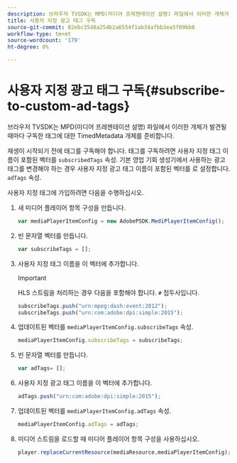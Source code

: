 ```yaml
---
description: 브라우저 TVSDK는 MPD(미디어 프레젠테이션 설명) 파일에서 이러한 개체가 발견될 때마다 구독한 태그에 대한 TimedMetadata 개체를 준비합니다.
title: 사용자 지정 광고 태그 구독
source-git-commit: 02ebc3548a254b2a6554f1ab34afbb3ea5f09bb8
workflow-type: tm+mt
source-wordcount: '179'
ht-degree: 0%

---
```


# 사용자 지정 광고 태그 구독{#subscribe-to-custom-ad-tags}

브라우저 TVSDK는 MPD(미디어 프레젠테이션 설명) 파일에서 이러한 개체가 발견될 때마다 구독한 태그에 대한 TimedMetadata 개체를 준비합니다.

재생이 시작되기 전에 태그를 구독해야 합니다.
태그를 구독하려면 사용자 지정 태그 이름이 포함된 벡터를 `subscribedTags` 속성. 기본 영업 기회 생성기에서 사용하는 광고 태그를 변경해야 하는 경우 사용자 지정 광고 태그 이름이 포함된 벡터를 로 설정합니다. `adTags` 속성.

사용자 지정 태그에 가입하려면 다음을 수행하십시오.

1. 새 미디어 플레이어 항목 구성을 만듭니다.

   ```js
   var mediaPlayerItemConfig = new AdobePSDK.MediPlayerItemConfig();
   ```

1. 빈 문자열 벡터를 만듭니다.

   ```js
   var subscribeTags = [];
   ```

1. 사용자 지정 태그 이름을 이 벡터에 추가합니다.

   >[!IMPORTANT]
   >
   >HLS 스트림을 처리하는 경우 다음을 포함해야 합니다. `#` 접두사입니다.

   ```js
   subscribeTags.push("urn:mpeg:dash:event:2012"); 
   subscribeTags.push("urn:com:adobe:dpi:simple:2015"); 
   ```

1. 업데이트된 벡터를 `mediaPlayerItemConfig.subscribeTags` 속성.

   ```js
   mediaPlayerItemConfig.subscribeTags = subscribeTags;
   ```

1. 빈 문자열 벡터를 만듭니다.

   ```js
   var adTags= [];
   ```

1. 사용자 지정 광고 태그 이름을 이 벡터에 추가합니다.

   ```js
   adTags.push("urn:com:adobe:dpi:simple:2015");
   ```

1. 업데이트된 벡터를 `mediaPlayerItemConfig.adTags` 속성.

   ```js
   mediaPlayerItemConfig.adTags = adTags;
   ```

1. 미디어 스트림을 로드할 때 미디어 플레이어 항목 구성을 사용하십시오.

   ```js
   player.replaceCurrentResource(mediaResource,mediaPlayerItemConfig);
   ```
